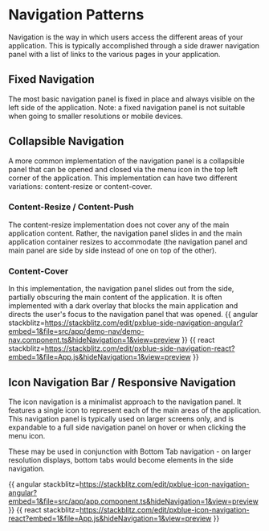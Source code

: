 # Navigation Patterns

Navigation is the way in which users access the different areas of your application. This is typically accomplished through a side drawer navigation panel with a list of links to the various pages in your application.

## Fixed Navigation

The most basic navigation panel is fixed in place and always visible on the left side of the application. Note: a fixed navigation panel is not suitable when going to smaller resolutions or mobile devices.

## Collapsible Navigation

A more common implementation of the navigation panel is a collapsible panel that can be opened and closed via the menu icon in the top left corner of the application. This implementation can have two different variations: content-resize or content-cover.

### Content-Resize / Content-Push

The content-resize implementation does not cover any of the main application content. Rather, the navigation panel slides in and the main application container resizes to accommodate (the navigation panel and main panel are side by side instead of one on top of the other).

### Content-Cover

In this implementation, the navigation panel slides out from the side, partially obscuring the main content of the application. It is often implemented with a dark overlay that blocks the main application and directs the user's focus to the navigation panel that was opened.
{{ angular stackblitz=https://stackblitz.com/edit/pxblue-side-navigation-angular?embed=1&file=src/app/demo-nav/demo-nav.component.ts&hideNavigation=1&view=preview }}
{{ react stackblitz=https://stackblitz.com/edit/pxblue-side-navigation-react?embed=1&file=App.js&hideNavigation=1&view=preview }}

## Icon Navigation Bar / Responsive Navigation
The icon navigation is a minimalist approach to the navigation panel. It features a single icon to represent each of the main areas of the application. This navigation panel is typically used on larger screens only, and is expandable to a full side navigation panel on hover or when clicking the menu icon. 

These may be used in conjunction with Bottom Tab navigation - on larger resolution displays, bottom tabs would become elements in the side navigation.

{{ angular stackblitz=https://stackblitz.com/edit/pxblue-icon-navigation-angular?embed=1&file=src/app/app.component.ts&hideNavigation=1&view=preview }}
{{ react stackblitz=https://stackblitz.com/edit/pxblue-icon-navigation-react?embed=1&file=App.js&hideNavigation=1&view=preview }}
